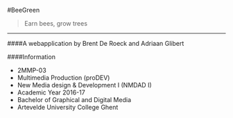 #BeeGreen
>Earn bees, grow trees
-----

####A webapplication by Brent De Roeck and Adriaan Glibert

####Information 
 - 2MMP-03
 - Multimedia Production (proDEV) 
 - New Media design & Development I (NMDAD I)
 - Academic Year 2016-17 
 - Bachelor of Graphical and Digital Media 
 - Artevelde University College Ghent 
